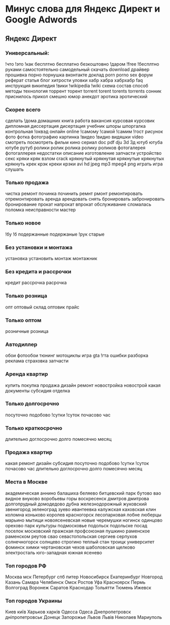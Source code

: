 # Минус слова для Яндекс Директ и Google Adwords

## Яндекс Директ

### Универсальный:

!что
!это
!как
бесплтно
бесплатно
безкоштовно
!даром
!free
!бесплтно
руками
самостоятельно
самодельный
скачать
download
драйвер
прошивка
порно
порнушка
вконтакте
доклад
porn
porno
sex
форум
реферат
статья
блог
хитрости
уловки
хабр
хабра
хабрхабр
faq
инструкция
википедия
!вики
!wikipedia
!wiki
схема
состав
способ
методы
технология
торрент
торент
torrent
torent
torents
torrents
сонник
приснилось
прикол
смешно
юмор
анекдот
эротика
эротический

### Скорее всего

сделать
!дома
домашних
книга
работа
вакансия
курсовая
курсовик
дипломная
диссертация
дисертация
учебник
шпоры
шпоргалка
контрольная
!оквэд
онлайн
online
!самому
!самой
!самим
!гост
рисунок
фото
фотка
фотографию
картинка
!видео
!видио
видяшки
video
смотреть
посмотреть
фильм
кино
сериал
doc
pdf
dju
3d
3д
ютуб
ютуба
ютубе
рутуб
ролики
ролик
ролика
ролику
роликов
фотогалерея
фотогаллерея
недостатки
описание
изготовление
запчасти
устройство
секс
кряки
кряк
взлом
crack
крякнутый
крякнутая
крякнутые
крякнутых
крякнуть
крек
крэк
креки
крэки
avi hd
jpeg
mp3
mpeg4
png
играть
игра
слушать

### Только продажа

чистка
ремонт
починка
починить
ремнт
рмонт
ремонтировать
отремонтировать
аренда
арендовать
снять
бронировать
забронировать
бронирование
прокат
напрокат
впрокат
обслуживание
сломалась
поломка
неисправности
мастер

### Только новое

!бу
!б
подержанные
подержаные
!рук
старые

### Без установки и монтажа

установка
установить
монтаж
монтажник

### Без кредита и рассрочки

кредит
рассрочка
расрочка

### Только розница

опт
оптовый
склад
оптовик
прайс

### Только оптом

розничные
розница

### Автодиллер

обои
фотообои
тюнинг
мотоциклы
игра
gta
!гта
ошибки
разборка
реклама
страховка
запчасти

### Аренда квартир

купить
покупка
продажа
дизайн
ремонт
новостройка
новострой
какая
документы
субсидия
отделка


### Только долгосрочно

посуточно
подобово
!сутки
!суток
почасово
час

### Только краткосрочно

длительно
доглосрочно
долго
помесячно
месяц

### Продажа квартир

какая
ремонт
дизайн
субсидия
посуточно
подобово
!сутки
!суток
почасово
час
длительно
доглосрочно
долго
помесячно
месяц

### Места в Москве

академическая
аннино
балашиха
беляево
битцевский парк
бутово
вао
видное
внуково
воробьевы горы
воскресенск
дмитров
дмитрова
долгопрудный
домодедово
дубна
железнодорожный
жуковский
звенигород
зеленоград
зуево
ивантеевка
калужская
каховская
клин
коломна
коньково
королев
красногорск
лесопарковая
лобне
люберцы
марьино
мытищи
новоясеневская
новые черемушки
ногинск
одинцово
орехово
парк культуры
подмосковье
подольск
подольске
посад
поселок московский
пражская
профсоюзная
пушкино
раменское
раменском
реутов
свао
севастопольская
сергиев
серпухов
солнечногорск
солнцево
строгино
теплый стан
троицк
университет
фоминск
химки
чертановская
чехов
шаболовская
щелково
электросталь
юго-западная
южная
ясенево

### Топ городов РФ
Москва
мск
Петербург
спб
питер
Новосибирск
Екатеринбург
Новгород
Казань
Самара
Челябинск
Омск
Ростов
Уфа
Красноярск
Пермь
Волгоград
Воронеж
Саратов
Краснодар
Тольятти
Тюмень
Ижевск

### Топ городов Украины

Киев
київ
Харьков
харків
Одесса
Одеса
Днепропетровск
дніпропетровськ
Донецк
Запорожье
Львов
Львів
Николаев
Мариуполь

